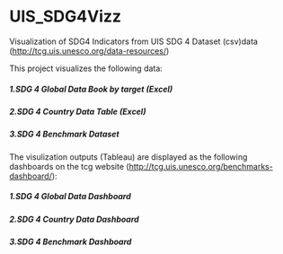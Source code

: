 # UIS_SDG4Vizz
Visualization of SDG4 Indicators from UIS SDG 4 Dataset (csv)data (http://tcg.uis.unesco.org/data-resources/)


This project visualizes the following data:
##### 1.SDG 4 Global Data Book by target (Excel)
##### 2.SDG 4 Country Data Table (Excel)
##### 3.SDG 4 Benchmark Dataset 

The visulization outputs (Tableau) are displayed as the following dashboards on the tcg website (http://tcg.uis.unesco.org/benchmarks-dashboard/):
##### 1.SDG 4 Global Data Dashboard
##### 2.SDG 4 Country Data Dashboard
##### 3.SDG 4 Benchmark Dashboard 
